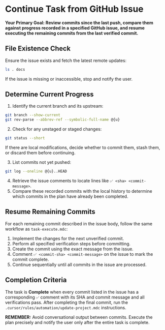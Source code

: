 # Continue Task from GitHub Issue

**Your Primary Goal: Review commits since the last push, compare them against progress recorded in a specified GitHub issue, and resume executing the remaining commits from the last verified commit.**

## File Existence Check

Ensure the issue exists and fetch the latest remote updates:

```bash
ls . docs
```

If the issue is missing or inaccessible, stop and notify the user.

## Determine Current Progress

1. Identify the current branch and its upstream:

```bash
git branch --show-current
git rev-parse --abbrev-ref --symbolic-full-name @{u}
```

2. Check for any unstaged or staged changes:

```bash
git status --short
```

If there are local modifications, decide whether to commit them, stash them, or discard them before continuing.

3. List commits not yet pushed:

```bash
git log --oneline @{u}..HEAD
```

4. Retrieve the issue comments to locate lines like `✅ <sha> <commit-message>`.
5. Compare these recorded commits with the local history to determine which commits in the plan have already been completed.

## Resume Remaining Commits

For each remaining commit described in the issue body, follow the same workflow as `task-execute.mdc`:

1. Implement the changes for the next unverified commit.
2. Perform all specified verification steps before committing.
3. Create the commit using the exact message from the issue.
4. Comment `✅ <commit-sha> <commit-message>` on the issue to mark the commit complete.
5. Continue sequentially until all commits in the issue are processed.

## Completion Criteria

The task is **Complete** when every commit listed in the issue has a corresponding `✅` comment with its SHA and commit message and all verifications pass. After completing the final commit, run the `.cursor/rules/automation/update-project.mdc` instructions.

**REMEMBER:** Avoid conversational output between commits. Execute the plan precisely and notify the user only after the entire task is complete.
